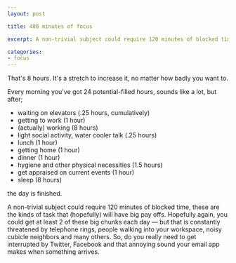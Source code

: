 ```yaml
---
layout: post

title: 480 minutes of focus

excerpt: A non-trivial subject could require 120 minutes of blocked time, these are the kinds of task that (hopefully) will have big pay offs. Hopefully again, you could get at least 2 of these big chunks each day &mdash; but that is constantly threatened by telephone rings, people walking into your workspace, noisy cubicle neighbors and many others. So, do you really need to get interrupted by Twitter, Facebook and that annoying sound your email app makes when something arrives.

categories:
- focus
---
```


That's 8 hours. It's a stretch to increase it, no matter how badly you want to.

Every morning you've got 24 potential-filled hours, sounds like a lot, but after;

- waiting on elevators (.25 hours, cumulatively)
- getting to work (1 hour)
- (actually) working (8 hours) 
- light social activity, water cooler talk (.25 hours)
- lunch (1 hour)
- getting home (1 hour)
- dinner (1 hour)
- hygiene and other physical necessities (1.5 hours)
- get appraised on current events (1 hour)
- sleep (8 hours)

the day is finished.

A non-trivial subject could require 120 minutes of blocked time, these are the kinds of task that (hopefully) will have big pay offs. Hopefully again, you could get at least 2 of these big chunks each day &mdash; but that is constantly threatened by telephone rings, people walking into your workspace, noisy cubicle neighbors and many others. So, do you really need to get interrupted by Twitter, Facebook and that annoying sound your email app makes when something arrives.
